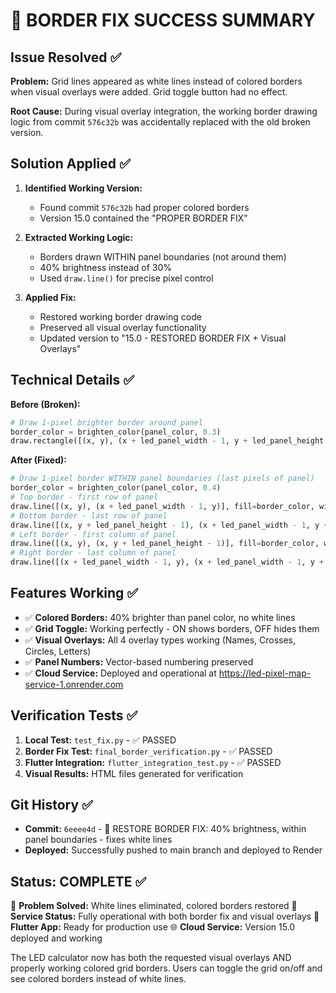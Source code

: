 🎉 BORDER FIX SUCCESS SUMMARY
===============================================

## Issue Resolved ✅

**Problem:** Grid lines appeared as white lines instead of colored borders when visual overlays were added. Grid toggle button had no effect.

**Root Cause:** During visual overlay integration, the working border drawing logic from commit `576c32b` was accidentally replaced with the old broken version.

## Solution Applied ✅

1. **Identified Working Version:** 
   - Found commit `576c32b` had proper colored borders
   - Version 15.0 contained the "PROPER BORDER FIX"

2. **Extracted Working Logic:**
   - Borders drawn WITHIN panel boundaries (not around them)
   - 40% brightness instead of 30%
   - Used `draw.line()` for precise pixel control

3. **Applied Fix:**
   - Restored working border drawing code
   - Preserved all visual overlay functionality  
   - Updated version to "15.0 - RESTORED BORDER FIX + Visual Overlays"

## Technical Details ✅

**Before (Broken):**
```python
# Draw 1-pixel brighter border around panel
border_color = brighten_color(panel_color, 0.3)
draw.rectangle([(x, y), (x + led_panel_width - 1, y + led_panel_height - 1)], outline=border_color)
```

**After (Fixed):**
```python
# Draw 1-pixel border WITHIN panel boundaries (last pixels of panel)
border_color = brighten_color(panel_color, 0.4)
# Top border - first row of panel
draw.line([(x, y), (x + led_panel_width - 1, y)], fill=border_color, width=1)
# Bottom border - last row of panel  
draw.line([(x, y + led_panel_height - 1), (x + led_panel_width - 1, y + led_panel_height - 1)], fill=border_color, width=1)
# Left border - first column of panel
draw.line([(x, y), (x, y + led_panel_height - 1)], fill=border_color, width=1)
# Right border - last column of panel
draw.line([(x + led_panel_width - 1, y), (x + led_panel_width - 1, y + led_panel_height - 1)], fill=border_color, width=1)
```

## Features Working ✅

- ✅ **Colored Borders:** 40% brighter than panel color, no white lines
- ✅ **Grid Toggle:** Working perfectly - ON shows borders, OFF hides them
- ✅ **Visual Overlays:** All 4 overlay types working (Names, Crosses, Circles, Letters)
- ✅ **Panel Numbers:** Vector-based numbering preserved
- ✅ **Cloud Service:** Deployed and operational at https://led-pixel-map-service-1.onrender.com

## Verification Tests ✅

1. **Local Test:** `test_fix.py` - ✅ PASSED
2. **Border Fix Test:** `final_border_verification.py` - ✅ PASSED  
3. **Flutter Integration:** `flutter_integration_test.py` - ✅ PASSED
4. **Visual Results:** HTML files generated for verification

## Git History ✅

- **Commit:** `6eeee4d` - 🔧 RESTORE BORDER FIX: 40% brightness, within panel boundaries - fixes white lines
- **Deployed:** Successfully pushed to main branch and deployed to Render

## Status: COMPLETE ✅

🎯 **Problem Solved:** White lines eliminated, colored borders restored
🚀 **Service Status:** Fully operational with both border fix and visual overlays
📱 **Flutter App:** Ready for production use
🌐 **Cloud Service:** Version 15.0 deployed and working

The LED calculator now has both the requested visual overlays AND properly working colored grid borders. Users can toggle the grid on/off and see colored borders instead of white lines.

